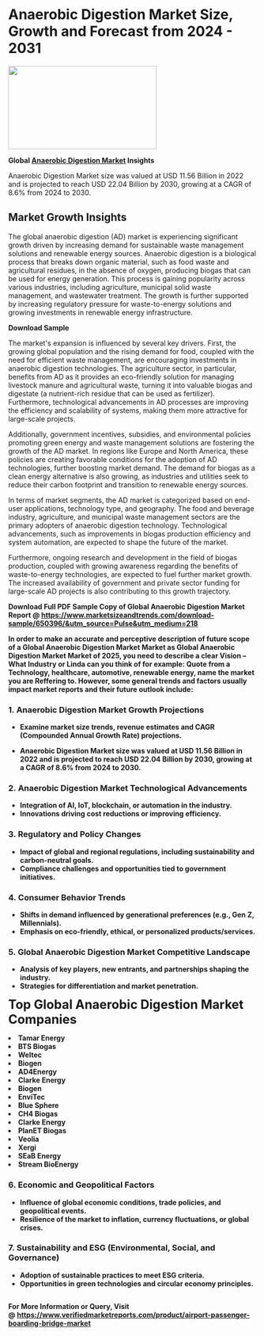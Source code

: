 <H1>Anaerobic Digestion Market Size, Growth and Forecast from 2024 - 2031</H1><img class="aligncenter size-medium wp-image-584254" src="https://thirdeyenews.in/wp-content/uploads/2024/09/Global-Market-Research-300x168.jpeg" alt="" width="300" height="168" /><p><strong>Global&nbsp;<a href="https://www.marketsizeandtrends.com/download-sample/650396/&amp;utm_source=Pulse&amp;utm_medium=218">Anaerobic Digestion Market</a> Insights</strong></p><p>Anaerobic Digestion Market size was valued at USD 11.56 Billion in 2022 and is projected to reach USD 22.04 Billion by 2030, growing at a CAGR of 8.6% from 2024 to 2030.</p><p><h2>Market Growth Insights</h2> <p>The global anaerobic digestion (AD) market is experiencing significant growth driven by increasing demand for sustainable waste management solutions and renewable energy sources. Anaerobic digestion is a biological process that breaks down organic material, such as food waste and agricultural residues, in the absence of oxygen, producing biogas that can be used for energy generation. This process is gaining popularity across various industries, including agriculture, municipal solid waste management, and wastewater treatment. The growth is further supported by increasing regulatory pressure for waste-to-energy solutions and growing investments in renewable energy infrastructure.</p> <p><strong>Download Sample</strong></p> <p>The market's expansion is influenced by several key drivers. First, the growing global population and the rising demand for food, coupled with the need for efficient waste management, are encouraging investments in anaerobic digestion technologies. The agriculture sector, in particular, benefits from AD as it provides an eco-friendly solution for managing livestock manure and agricultural waste, turning it into valuable biogas and digestate (a nutrient-rich residue that can be used as fertilizer). Furthermore, technological advancements in AD processes are improving the efficiency and scalability of systems, making them more attractive for large-scale projects.</p> <p>Additionally, government incentives, subsidies, and environmental policies promoting green energy and waste management solutions are fostering the growth of the AD market. In regions like Europe and North America, these policies are creating favorable conditions for the adoption of AD technologies, further boosting market demand. The demand for biogas as a clean energy alternative is also growing, as industries and utilities seek to reduce their carbon footprint and transition to renewable energy sources.</p> <p>In terms of market segments, the AD market is categorized based on end-user applications, technology type, and geography. The food and beverage industry, agriculture, and municipal waste management sectors are the primary adopters of anaerobic digestion technology. Technological advancements, such as improvements in biogas production efficiency and system automation, are expected to shape the future of the market.</p> <p>Furthermore, ongoing research and development in the field of biogas production, coupled with growing awareness regarding the benefits of waste-to-energy technologies, are expected to fuel further market growth. The increased availability of government and private sector funding for large-scale AD projects is also contributing to this growth trajectory.</p> <p><strong></p><p><span class=""><strong>Download Full PDF Sample Copy of Global Anaerobic Digestion Market Report</strong> @ <a href="https://www.marketsizeandtrends.com/download-sample/650396/&amp;utm_source=Pulse&amp;utm_medium=218" target="_blank">https://www.marketsizeandtrends.com/download-sample/650396/&amp;utm_source=Pulse&amp;utm_medium=218</a></span></p><p>In order to make an accurate and perceptive description of future scope of a Global&nbsp;Anaerobic Digestion Market Market as Global&nbsp;Anaerobic Digestion Market Market of 2025, you need to describe a clear Vision &ndash; What Industry or Linda can you think of for example: Quote from a Technology, healthcare, automotive, renewable energy, name the market you are Reffering to. However, some general trends and factors usually impact market reports and their future outlook include:</p><h3>1.&nbsp;<strong>Anaerobic Digestion Market Growth Projections</strong></h3><ul><li>Examine market size trends, revenue estimates and CAGR (Compounded Annual Growth Rate) projections.</li><li><p>Anaerobic Digestion Market size was valued at USD 11.56 Billion in 2022 and is projected to reach USD 22.04 Billion by 2030, growing at a CAGR of 8.6% from 2024 to 2030.</p></li></ul><h3>2.&nbsp;<strong>Anaerobic Digestion Market Technological Advancements</strong></h3><ul><li>Integration of AI, IoT, blockchain, or automation in the industry.</li><li>Innovations driving cost reductions or improving efficiency.</li></ul><h3>3.&nbsp;<strong>Regulatory and Policy Changes</strong></h3><ul><li>Impact of global and regional regulations, including sustainability and carbon-neutral goals.</li><li>Compliance challenges and opportunities tied to government initiatives.</li></ul><h3>4.&nbsp;<strong>Consumer Behavior Trends</strong></h3><ul><li>Shifts in demand influenced by generational preferences (e.g., Gen Z, Millennials).</li><li>Emphasis on eco-friendly, ethical, or personalized products/services.</li></ul><h3>5.&nbsp;<strong>Global Anaerobic Digestion Market Competitive Landscape</strong></h3><ul><li>Analysis of key players, new entrants, and partnerships shaping the industry.</li><li>Strategies for differentiation and market penetration.</li></ul><p data-pm-slice="1 1 []"><span style="color: inherit; font-family: inherit; font-size: 25px;">Top Global Anaerobic Digestion Market Companies</span></p><div class="" data-test-id=""><p><li>Tamar Energy</li><li> BTS Biogas</li><li> Weltec</li><li> Biogen</li><li> AD4Energy</li><li> Clarke Energy</li><li> Biogen</li><li> EnviTec</li><li> Blue Sphere</li><li> CH4 Biogas</li><li> Clarke Energy</li><li> PlanET Biogas</li><li> Veolia</li><li> Xergi</li><li> SEaB Energy</li><li> Stream BioEnergy</li></p></div><h3>6.&nbsp;<strong>Economic and Geopolitical Factors</strong></h3><ul><li>Influence of global economic conditions, trade policies, and geopolitical events.</li><li>Resilience of the market to inflation, currency fluctuations, or global crises.</li></ul><h3>7.&nbsp;<strong>Sustainability and ESG (Environmental, Social, and Governance)</strong></h3><ul><li>Adoption of sustainable practices to meet ESG criteria.</li><li>Opportunities in green technologies and circular economy principles.</li></ul><h2><strong style="font-size: 14px;">For More Information or Query, Visit @&nbsp;</strong><a style="background-color: #ffffff; font-size: 14px;" href="https://www.marketsizeandtrends.com/report/anaerobic-digestion-market/" target="_blank">https://www.verifiedmarketreports.com/product/airport-passenger-boarding-bridge-market</a></h2>

